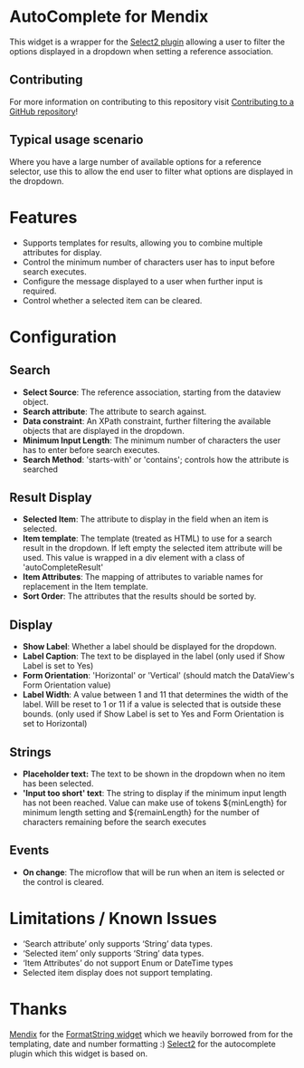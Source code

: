 # AutoComplete for Mendix

This widget is a wrapper for the [Select2 plugin](https://select2.github.io/)  allowing a user to filter the options displayed in a dropdown when setting a reference association.

## Contributing

For more information on contributing to this repository visit [Contributing to a GitHub repository](https://world.mendix.com/display/howto50/Contributing+to+a+GitHub+repository)!

## Typical usage scenario

Where you have a large number of available options for a reference selector, use this to allow the end user to filter what options are displayed in the dropdown.

# Features

- Supports templates for results, allowing you to combine multiple attributes for display.
- Control the minimum number of characters user has to input before search executes.
- Configure the message displayed to a user when further input is required.
- Control whether a selected item can be cleared.

# Configuration

## Search
- **Select Source**: The reference association, starting from the dataview object.
- **Search attribute**: The attribute to search against.
- **Data constraint**: An XPath constraint, further filtering the available objects that are displayed in the dropdown.
- **Minimum Input Length**: The minimum number of characters the user has to enter before search executes.
- **Search Method**: 'starts-with' or 'contains'; controls how the attribute is searched

## Result Display
- **Selected Item**: The attribute to display in the field when an item is selected.
- **Item template**: The template (treated as HTML) to use for a search result in the dropdown. If left empty the selected item attribute will be used. This value is wrapped in a div element with a class of 'autoCompleteResult' 
- **Item Attributes**: The mapping of attributes to variable names for replacement in the Item template.
- **Sort Order**: The attributes that the results should be sorted by.

## Display
- **Show Label**: Whether a label should be displayed for the dropdown.
- **Label Caption**: The text to be displayed in the label (only used if Show Label is set to Yes)
- **Form Orientation**: 'Horizontal' or 'Vertical' (should match the DataView's Form Orientation value)
- **Label Width**: A value between 1 and 11 that determines the width of the label. Will be reset to 1 or 11 if a value is selected that is outside these bounds. (only used if Show Label is set to Yes and Form Orientation is set to Horizontal)

## Strings
- **Placeholder text:** The text to be shown in the dropdown when no item has been selected.
- **'Input too short' text**: The string to display if the minimum input length has not been reached. Value can make use of tokens ${minLength} for minimum length setting and ${remainLength} for the number of characters remaining before the search executes

## Events
- **On change**: The microflow that will be run when an item is selected or the control is cleared.

# Limitations / Known Issues

- ‘Search attribute’ only supports ‘String’ data types.
- ‘Selected item’ only supports ‘String’ data types.
- ‘Item Attributes’ do not support Enum or DateTime types
- Selected item display does not support templating.

# Thanks

[Mendix](https://github.com/mendix) for the [FormatString widget](https://github.com/mendix/FormatString) which we heavily borrowed from for the templating, date and number formatting :)
[Select2](https://github.com/select2) for the autocomplete plugin which this widget is based on.